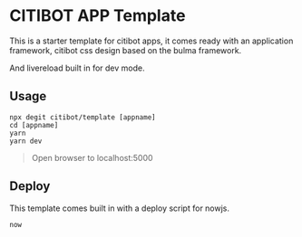 # CITIBOT APP Template

This is a starter template for citibot apps, 
it comes ready with an application framework,
citibot css design based on the bulma framework.

And livereload built in for dev mode.

## Usage

```
npx degit citibot/template [appname]
cd [appname]
yarn
yarn dev
```

> Open browser to localhost:5000

## Deploy

This template comes built in with a deploy
script for nowjs.

```
now 
```

